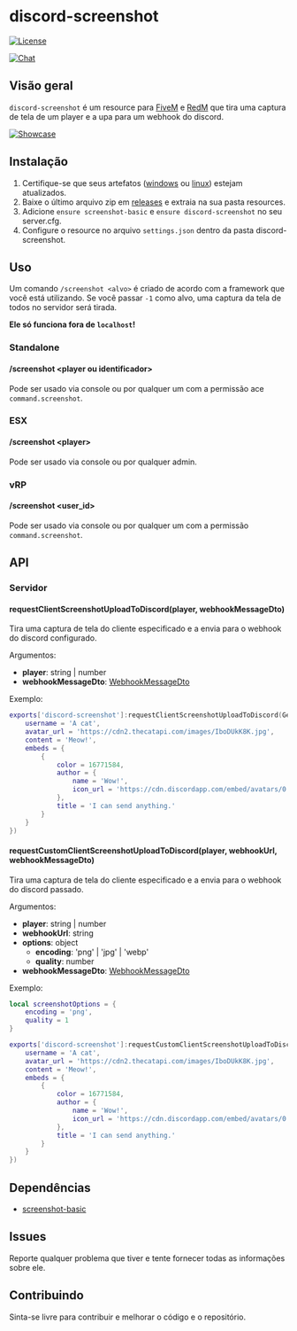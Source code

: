 # discord-screenshot

<p>
    <a href="https://github.com/GHMatti/ghmattimysql/blob/master/license.md">
        <img src="https://img.shields.io/badge/License-MIT-blue.svg" alt="License">
    </a>
</p>

<p>
    <a href="https://discord.gg/z6Yx9A8VDR">
        <img src="https://discordapp.com/api/guilds/514185816315265068/widget.png?style=banner2" alt="Chat">
    </a>
</p>

## Visão geral

`discord-screenshot` é um resource para [FiveM](https://fivem.net) e [RedM](https://redm.gg) que tira uma captura de tela de um player e a upa para um webhook do discord.

[![Showcase](https://img.youtube.com/vi/c9h40LoLky8/maxresdefault.jpg)](https://youtu.be/c9h40LoLky8)

## Instalação

1. Certifique-se que seus artefatos ([windows](https://runtime.fivem.net/artifacts/fivem/build_server_windows/master) ou [linux](https://runtime.fivem.net/artifacts/fivem/build_proot_linux/master)) estejam atualizados.
2. Baixe o último arquivo zip em [releases](https://github.com/jaimeadf/discord-screenshot/releases) e extraia na sua pasta resources.
3. Adicione `ensure screenshot-basic` e `ensure discord-screenshot` no seu server.cfg.
4. Configure o resource no arquivo `settings.json` dentro da pasta discord-screenshot.

## Uso

Um comando `/screenshot <alvo>` é criado de acordo com a framework que você está utilizando. Se você passar `-1` como alvo, uma captura da tela de todos no servidor será tirada.

**Ele só funciona fora de `localhost`!**

### Standalone

#### /screenshot &lt;player ou identificador&gt;
Pode ser usado via console ou por qualquer um com a permissão ace `command.screenshot`.

### ESX

#### /screenshot &lt;player&gt;
Pode ser usado via console ou por qualquer admin.

### vRP

#### /screenshot &lt;user_id&gt;
Pode ser usado via console ou por qualquer um com a permissão `command.screenshot`.

## API

### Servidor

#### requestClientScreenshotUploadToDiscord(player, webhookMessageDto)
Tira uma captura de tela do cliente especificado e a envia para o webhook do discord configurado. 

Argumentos:
* **player**: string | number
* **webhookMessageDto**: [WebhookMessageDto](https://birdie0.github.io/discord-webhooks-guide/discord_webhook.html)

Exemplo:
```lua
exports['discord-screenshot']:requestClientScreenshotUploadToDiscord(GetPlayers()[1], {
    username = 'A cat',
    avatar_url = 'https://cdn2.thecatapi.com/images/IboDUkK8K.jpg',
    content = 'Meow!',
    embeds = {
        {
            color = 16771584,
            author = {
                name = 'Wow!',
                icon_url = 'https://cdn.discordapp.com/embed/avatars/0.png'
            },
            title = 'I can send anything.'
        }
    }
})
```

#### requestCustomClientScreenshotUploadToDiscord(player, webhookUrl, webhookMessageDto)
Tira uma captura de tela do cliente especificado e a envia para o webhook do discord passado.

Argumentos:
* **player**: string | number
* **webhookUrl**: string
* **options**: object
  * **encoding**: 'png' | 'jpg' | 'webp'
  * **quality**: number
* **webhookMessageDto**: [WebhookMessageDto](https://birdie0.github.io/discord-webhooks-guide/discord_webhook.html)

Exemplo:
```lua
local screenshotOptions = {
    encoding = 'png',
    quality = 1
}

exports['discord-screenshot']:requestCustomClientScreenshotUploadToDiscord(GetPlayers()[1], 'https://ptb.discord.com/api/webhooks/767824413780607097/WLjd77Y0CUvqXmhLCYzqkiZ-BrTpcGfNiZ7hXcJRgQxrU0YR8sy566MgMHgqRx8IZ9iu', screenshotOptions, {
    username = 'A cat',
    avatar_url = 'https://cdn2.thecatapi.com/images/IboDUkK8K.jpg',
    content = 'Meow!',
    embeds = {
        {
            color = 16771584,
            author = {
                name = 'Wow!',
                icon_url = 'https://cdn.discordapp.com/embed/avatars/0.png'
            },
            title = 'I can send anything.'
        }
    }
})
```

## Dependências

* [screenshot-basic](https://github.com/citizenfx/screenshot-basic)

## Issues

Reporte qualquer problema que tiver e tente fornecer todas as informações sobre ele.


## Contribuindo

Sinta-se livre para contribuir e melhorar o código e o repositório.
